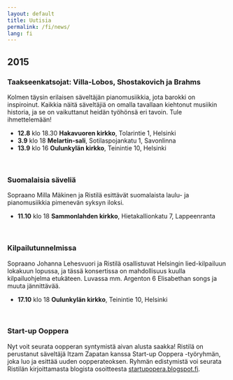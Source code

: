 ```yaml
---
layout: default
title: Uutisia
permalink: /fi/news/
lang: fi
---
```



## 2015

### Taakseenkatsojat: Villa-Lobos, Shostakovich ja Brahms

Kolmen täysin erilaisen säveltäjän pianomusiikkia, jota barokki on inspiroinut. Kaikkia näitä säveltäjiä on omalla tavallaan kiehtonut musiikin historia, ja se on vaikuttanut heidän työhönsä eri tavoin. Tule ihmettelemään! 

- __12.8__ klo 18.30 __Hakavuoren kirkko__, Tolarintie 1, Helsinki
- __3.9__ klo 18 __Melartin-sali__, Sotilaspojankatu 1, Savonlinna
- __13.9__ klo 16 __Oulunkylän kirkko__, Teinintie 10, Helsinki

<br/>

### Suomalaisia säveliä

Sopraano Milla Mäkinen ja Ristilä esittävät suomalaista laulu- ja pianomusiikkia pimenevän syksyn iloksi.

- __11.10__ klo 18 __Sammonlahden kirkko__, Hietakallionkatu 7, Lappeenranta

<br/>

### Kilpailutunnelmissa

Sopraano Johanna Lehesvuori ja Ristilä osallistuvat Helsingin lied-kilpailuun lokakuun lopussa, ja tässä konsertissa on mahdollisuus kuulla kilpailuohjelma etukäteen. Luvassa mm. Argenton 6 Elisabethan songs ja muuta jännittävää.

- __17.10__ klo 18 __Oulunkylän kirkko__, Teinintie 10, Helsinki

<br/>

### Start-up Ooppera

Nyt voit seurata oopperan syntymistä aivan alusta saakka! Ristilä on perustanut säveltäjä Itzam Zapatan kanssa Start-up Ooppera -työryhmän, joka luo ja esittää uuden oopperateoksen. Ryhmän edistymistä voi seurata Ristilän kirjoittamasta blogista osoitteesta [startupopera.blogspot.fi](http://startupopera.blogspot.fi/).

<br/>
